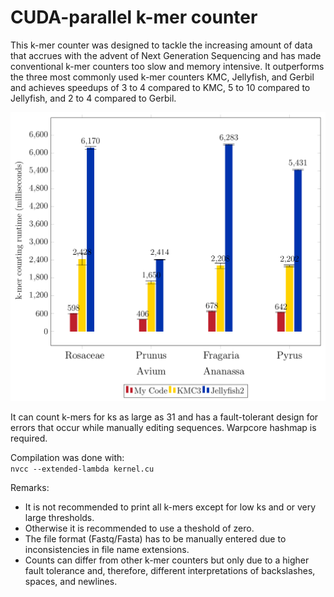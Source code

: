 # CUDA-parallel k-mer counter

This k-mer counter was designed to tackle the increasing amount of data that accrues with the advent of Next Generation Sequencing and has made conventional k-mer counters too slow and memory intensive. It outperforms the three most commonly used k-mer counters KMC, Jellyfish, and Gerbil and achieves speedups of 3 to 4 compared to KMC, 5 to 10 compared to Jellyfish, and 2 to 4 compared to Gerbil. 


![K-mer Counting Stats](stats/kmer_counting_stats.PNG)


It can count k-mers for ks as large as 31 and has a fault-tolerant design for errors that occur while manually editing sequences. Warpcore hashmap is required.

Compilation was done with:  
`nvcc --extended-lambda kernel.cu`

Remarks:
- It is not recommended to print all k-mers except for low ks and or very large thresholds.
- Otherwise it is recommended to use a theshold of zero.
- The file format (Fastq/Fasta) has to be manually entered due to inconsistencies in file name extensions.
- Counts can differ from other k-mer counters but only due to a higher fault tolerance and, therefore, different interpretations of backslashes, spaces, and newlines.
